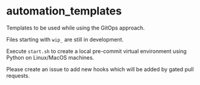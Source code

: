 # automation_templates
Templates to be used while using the GitOps approach.

Files starting with `wip_` are still in development.

Execute `start.sh` to create a local pre-commit virtual environment using Python on Linux/MacOS machines.


Please create an issue to add new hooks which will be added by gated pull requests.
